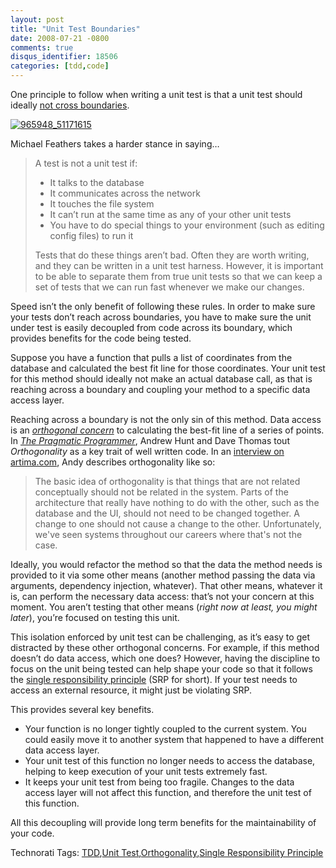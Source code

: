 ```yaml
---
layout: post
title: "Unit Test Boundaries"
date: 2008-07-21 -0800
comments: true
disqus_identifier: 18506
categories: [tdd,code]
---
```

One principle to follow when writing a unit test is that a unit test
should ideally [not cross
boundaries](http://www.williamcaputo.com/archives/000019.html "TDD Pattern: Do not Cross Boundaries").

[![965948\_51171615](http://haacked.com/images/haacked_com/WindowsLiveWriter/UnitTestYourOwnCode_A67B/965948_51171615_3.jpg "965948_51171615")](http://www.sxc.hu/photo/965948 "Barbed Wire")

Michael Feathers takes a harder stance in saying…

> A test is not a unit test if:
>
> -   It talks to the database
> -   It communicates across the network
> -   It touches the file system
> -   It can’t run at the same time as any of your other unit tests
> -   You have to do special things to your environment (such as editing
>     config files) to run it
>
> Tests that do these things aren’t bad. Often they are worth writing,
> and they can be written in a unit test harness. However, it is
> important to be able to separate them from true unit tests so that we
> can keep a set of tests that we can run fast whenever we make our
> changes.

Speed isn’t the only benefit of following these rules. In order to make
sure your tests don’t reach across boundaries, you have to make sure the
unit under test is easily decoupled from code across its boundary, which
provides benefits for the code being tested.

Suppose you have a function that pulls a list of coordinates from the
database and calculated the best fit line for those coordinates. Your
unit test for this method should ideally not make an actual database
call, as that is reaching across a boundary and coupling your method to
a specific data access layer.

Reaching across a boundary is not the only sin of this method. Data
access is an *[orthogonal
concern](http://codebetter.com/blogs/jeremy.miller/archive/2007/01/08/Orthogonal-Code.aspx "Orthogonal Code")*
to calculating the best-fit line of a series of points. In *[The
Pragmatic
Programmer](http://www.amazon.com/gp/product/020161622X?ie=UTF8&tag=youvebeenhaac-20&linkCode=as2&camp=1789&creative=9325&creativeASIN=020161622X "The Pragmatic Programmer: From Journeyman to Master")*,
Andrew Hunt and Dave Thomas tout *Orthogonality* as a key trait of well
written code. In an [interview on
artima.com](http://www.artima.com/intv/dryP.html "Artima interview with the Pragmatic Programmers"),
Andy describes orthogonality like so:

> The basic idea of orthogonality is that things that are not related
> conceptually should not be related in the system. Parts of the
> architecture that really have nothing to do with the other, such as
> the database and the UI, should not need to be changed together. A
> change to one should not cause a change to the other. Unfortunately,
> we've seen systems throughout our careers where that's not the case.

Ideally, you would refactor the method so that the data the method needs
is provided to it via some other means (another method passing the data
via arguments, dependency injection, whatever). That other means,
whatever it is, can perform the necessary data access: that’s not your
concern at this moment. You aren’t testing that other means (*right now
at least, you might later*), you’re focused on testing this unit.

This isolation enforced by unit test can be challenging, as it’s easy to
get distracted by these other orthogonal concerns. For example, if this
method doesn’t do data access, which one does? However, having the
discipline to focus on the unit being tested can help shape your code so
that it follows the [single responsibility
principle](http://en.wikipedia.org/wiki/Single_responsibility_principle "Single Responsibility Principle")
(SRP for short). If your test needs to access an external resource, it
might just be violating SRP.

This provides several key benefits.

-   Your function is no longer tightly coupled to the current system.
    You could easily move it to another system that happened to have a
    different data access layer.
-   Your unit test of this function no longer needs to access the
    database, helping to keep execution of your unit tests extremely
    fast.
-   It keeps your unit test from being too fragile. Changes to the data
    access layer will not affect this function, and therefore the unit
    test of this function.

All this decoupling will provide long term benefits for the
maintainability of your code.

Technorati Tags: [TDD](http://technorati.com/tags/TDD),[Unit
Test](http://technorati.com/tags/Unit+Test),[Orthogonality](http://technorati.com/tags/Orthogonality),[Single
Responsibility
Principle](http://technorati.com/tags/Single+Responsibility+Principle)

